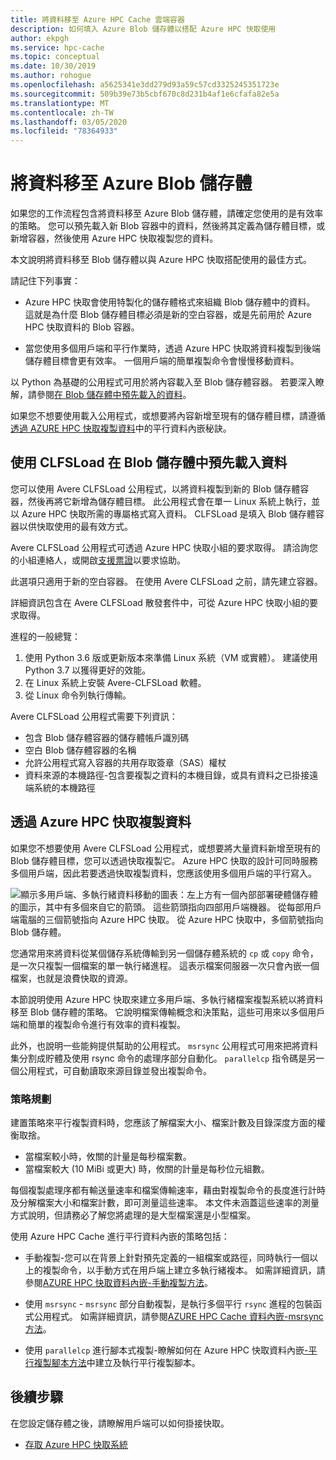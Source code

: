 ```yaml
---
title: 將資料移至 Azure HPC Cache 雲端容器
description: 如何填入 Azure Blob 儲存體以搭配 Azure HPC 快取使用
author: ekpgh
ms.service: hpc-cache
ms.topic: conceptual
ms.date: 10/30/2019
ms.author: rohogue
ms.openlocfilehash: a5625341e3dd279d93a59c57cd3325245351723e
ms.sourcegitcommit: 509b39e73b5cbf670c8d231b4af1e6cfafa82e5a
ms.translationtype: MT
ms.contentlocale: zh-TW
ms.lasthandoff: 03/05/2020
ms.locfileid: "78364933"
---
```

# <a name="move-data-to-azure-blob-storage"></a>將資料移至 Azure Blob 儲存體

如果您的工作流程包含將資料移至 Azure Blob 儲存體，請確定您使用的是有效率的策略。 您可以預先載入新 Blob 容器中的資料，然後將其定義為儲存體目標，或新增容器，然後使用 Azure HPC 快取複製您的資料。

本文說明將資料移至 Blob 儲存體以與 Azure HPC 快取搭配使用的最佳方式。

請記住下列事實：

* Azure HPC 快取會使用特製化的儲存體格式來組織 Blob 儲存體中的資料。 這就是為什麼 Blob 儲存體目標必須是新的空白容器，或是先前用於 Azure HPC 快取資料的 Blob 容器。 <!--([Avere vFXT for Azure](https://azure.microsoft.com/services/storage/avere-vfxt/) also uses this cloud file system.)-->

* 當您使用多個用戶端和平行作業時，透過 Azure HPC 快取將資料複製到後端儲存體目標會更有效率。 一個用戶端的簡單複製命令會慢慢移動資料。

以 Python 為基礎的公用程式可用於將內容載入至 Blob 儲存體容器。 若要深入瞭解，請參閱[在 Blob 儲存體中預先載入的資料](#pre-load-data-in-blob-storage-with-clfsload)。

如果您不想要使用載入公用程式，或想要將內容新增至現有的儲存體目標，請遵循[透過 AZURE HPC 快取複製資料](#copy-data-through-the-azure-hpc-cache)中的平行資料內嵌秘訣。

## <a name="pre-load-data-in-blob-storage-with-clfsload"></a>使用 CLFSLoad 在 Blob 儲存體中預先載入資料

您可以使用 <!--[Avere CLFSLoad](https://aka.ms/avere-clfsload)--> Avere CLFSLoad 公用程式，以將資料複製到新的 Blob 儲存體容器，然後再將它新增為儲存體目標。 此公用程式會在單一 Linux 系統上執行，並以 Azure HPC 快取所需的專屬格式寫入資料。 CLFSLoad 是填入 Blob 儲存體容器以供快取使用的最有效方式。

Avere CLFSLoad 公用程式可透過 Azure HPC 快取小組的要求取得。 請洽詢您的小組連絡人，或開啟[支援票證](hpc-cache-support-ticket.md)以要求協助。

此選項只適用于新的空白容器。 在使用 Avere CLFSLoad 之前，請先建立容器。

詳細資訊包含在 Avere CLFSLoad 散發套件中，可從 Azure HPC 快取小組的要求取得。 <!-- [Avere CLFSLoad readme](https://github.com/microsoft/Avere-CLFSLoad/blob/master/README.md). --><!-- caution literal link -->

進程的一般總覽：

1. 使用 Python 3.6 版或更新版本來準備 Linux 系統（VM 或實體）。 建議使用 Python 3.7 以獲得更好的效能。
1. 在 Linux 系統上安裝 Avere-CLFSLoad 軟體。
1. 從 Linux 命令列執行傳輸。

Avere CLFSLoad 公用程式需要下列資訊：

* 包含 Blob 儲存體容器的儲存體帳戶識別碼
* 空白 Blob 儲存體容器的名稱
* 允許公用程式寫入容器的共用存取簽章（SAS）權杖
* 資料來源的本機路徑-包含要複製之資料的本機目錄，或具有資料之已掛接遠端系統的本機路徑

<!-- The requirements are explained in detail in the [Avere CLFSLoad readme](https://aka.ms/avere-clfsload). -->

## <a name="copy-data-through-the-azure-hpc-cache"></a>透過 Azure HPC 快取複製資料

如果您不想要使用 Avere CLFSLoad 公用程式，或想要將大量資料新增至現有的 Blob 儲存體目標，您可以透過快取複製它。 Azure HPC 快取的設計可同時服務多個用戶端，因此若要透過快取複製資料，您應該使用多個用戶端的平行寫入。

![顯示多用戶端、多執行緒資料移動的圖表：左上方有一個內部部署硬體儲存體的圖示，其中有多個來自它的箭頭。 這些箭頭指向四部用戶端機器。 從每部用戶端電腦的三個箭號指向 Azure HPC 快取。 從 Azure HPC 快取中，多個箭號指向 Blob 儲存體。](media/hpc-cache-parallel-ingest.png)

您通常用來將資料從某個儲存系統傳輸到另一個儲存體系統的 ``cp`` 或 ``copy`` 命令，是一次只複製一個檔案的單一執行緒進程。 這表示檔案伺服器一次只會內嵌一個檔案，也就是浪費快取的資源。

本節說明使用 Azure HPC 快取來建立多用戶端、多執行緒檔案複製系統以將資料移至 Blob 儲存體的策略。 它說明檔案傳輸概念和決策點，這些可用來以多個用戶端和簡單的複製命令進行有效率的資料複製。

此外，也說明一些能夠提供幫助的公用程式。 ``msrsync`` 公用程式可用來把將資料集分割成貯體及使用 rsync 命令的處理序部分自動化。 ``parallelcp`` 指令碼是另一個公用程式，可自動讀取來源目錄並發出複製命令。

### <a name="strategic-planning"></a>策略規劃

建置策略來平行複製資料時，您應該了解檔案大小、檔案計數及目錄深度方面的權衡取捨。

* 當檔案較小時，攸關的計量是每秒檔案數。
* 當檔案較大 (10 MiBi 或更大) 時，攸關的計量是每秒位元組數。

每個複製處理序都有輸送量速率和檔案傳輸速率，藉由對複製命令的長度進行計時及分解檔案大小和檔案計數，即可測量這些速率。 本文件未涵蓋這些速率的測量方式說明，但請務必了解您將處理的是大型檔案還是小型檔案。

使用 Azure HPC Cache 進行平行資料內嵌的策略包括：

* 手動複製-您可以在背景上針對預先定義的一組檔案或路徑，同時執行一個以上的複製命令，以手動方式在用戶端上建立多執行緒複本。 如需詳細資訊，請參閱[AZURE HPC 快取資料內嵌-手動複製方法](hpc-cache-ingest-manual.md)。

* 使用 ``msrsync`` - ``msrsync`` 部分自動複製，是執行多個平行 ``rsync`` 進程的包裝函式公用程式。 如需詳細資訊，請參閱[AZURE HPC Cache 資料內嵌-msrsync 方法](hpc-cache-ingest-msrsync.md)。

* 使用 ``parallelcp`` 進行腳本式複製-瞭解如何在 Azure HPC 快取資料內嵌[-平行複製腳本方法](hpc-cache-ingest-parallelcp.md)中建立及執行平行複製腳本。

## <a name="next-steps"></a>後續步驟

在您設定儲存體之後，請瞭解用戶端可以如何掛接快取。

* [存取 Azure HPC 快取系統](hpc-cache-mount.md)
